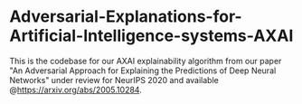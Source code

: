 # Adversarial-Explanations-for-Artificial-Intelligence-systems-AXAI

This is the codebase for our AXAI explainability algorithm from our paper "An Adversarial Approach for Explaining the Predictions of Deep Neural Networks" under review for NeurIPS 2020 and available @https://arxiv.org/abs/2005.10284.
